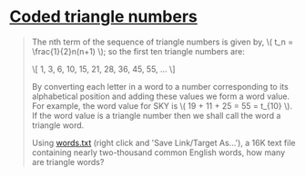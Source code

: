 # [Coded triangle numbers](https://projecteuler.net/problem=42)

> The nth term of the sequence of triangle numbers is given by, \\( t_n = \frac{1}{2}n(n+1) \\); so the first ten triangle numbers are:
> 
> \\[ 1, 3, 6, 10, 15, 21, 28, 36, 45, 55, ... \\]
> 
> By converting each letter in a word to a number corresponding to its alphabetical position and adding these values we form a word value.
> For example, the word value for SKY is \\( 19 + 11 + 25 = 55 = t_{10} \\).
> If the word value is a triangle number then we shall call the word a triangle word.
> 
> Using [words.txt](https://projecteuler.net/project/resources/p042_words.txt) (right click and 'Save Link/Target As...'), a 16K text file containing nearly two-thousand common English words, how many are triangle words?